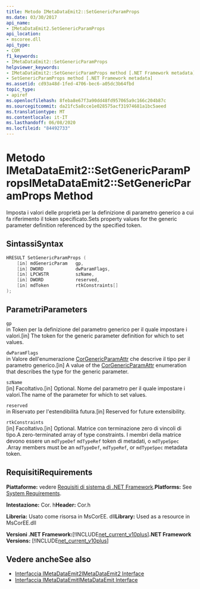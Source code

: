 ```yaml
---
title: Metodo IMetaDataEmit2::SetGenericParamProps
ms.date: 03/30/2017
api_name:
- IMetaDataEmit2.SetGenericParamProps
api_location:
- mscoree.dll
api_type:
- COM
f1_keywords:
- IMetaDataEmit2::SetGenericParamProps
helpviewer_keywords:
- IMetaDataEmit2::SetGenericParamProps method [.NET Framework metadata]
- SetGenericParamProps method [.NET Framework metadata]
ms.assetid: cd93a48d-1fed-4706-bec6-a05dc3b64fbd
topic_type:
- apiref
ms.openlocfilehash: 8feba8e67f3a90dd48fd957065a9c166c204b87c
ms.sourcegitcommit: da21fc5a8cce1e028575acf31974681a1bc5aeed
ms.translationtype: MT
ms.contentlocale: it-IT
ms.lasthandoff: 06/08/2020
ms.locfileid: "84492733"
---
```

# <a name="imetadataemit2setgenericparamprops-method"></a><span data-ttu-id="2ffba-102">Metodo IMetaDataEmit2::SetGenericParamProps</span><span class="sxs-lookup"><span data-stu-id="2ffba-102">IMetaDataEmit2::SetGenericParamProps Method</span></span>
<span data-ttu-id="2ffba-103">Imposta i valori delle proprietà per la definizione di parametro generico a cui fa riferimento il token specificato.</span><span class="sxs-lookup"><span data-stu-id="2ffba-103">Sets property values for the generic parameter definition referenced by the specified token.</span></span>  
  
## <a name="syntax"></a><span data-ttu-id="2ffba-104">Sintassi</span><span class="sxs-lookup"><span data-stu-id="2ffba-104">Syntax</span></span>  
  
```cpp  
HRESULT SetGenericParamProps (  
    [in] mdGenericParam   gp,
    [in] DWORD            dwParamFlags,
    [in] LPCWSTR          szName,
    [in] DWORD            reserved,
    [in] mdToken          rtkConstraints[]  
);  
```  
  
## <a name="parameters"></a><span data-ttu-id="2ffba-105">Parametri</span><span class="sxs-lookup"><span data-stu-id="2ffba-105">Parameters</span></span>  
 `gp`  
 <span data-ttu-id="2ffba-106">in Token per la definizione del parametro generico per il quale impostare i valori.</span><span class="sxs-lookup"><span data-stu-id="2ffba-106">[in] The token for the generic parameter definition for which to set values.</span></span>  
  
 `dwParamFlags`  
 <span data-ttu-id="2ffba-107">in Valore dell'enumerazione [CorGenericParamAttr](corgenericparamattr-enumeration.md) che descrive il tipo per il parametro generico.</span><span class="sxs-lookup"><span data-stu-id="2ffba-107">[in] A value of the [CorGenericParamAttr](corgenericparamattr-enumeration.md) enumeration that describes the type for the generic parameter.</span></span>  
  
 `szName`  
 <span data-ttu-id="2ffba-108">[in] Facoltativo.</span><span class="sxs-lookup"><span data-stu-id="2ffba-108">[in] Optional.</span></span> <span data-ttu-id="2ffba-109">Nome del parametro per il quale impostare i valori.</span><span class="sxs-lookup"><span data-stu-id="2ffba-109">The name of the parameter for which to set values.</span></span>  
  
 `reserved`  
 <span data-ttu-id="2ffba-110">in Riservato per l'estendibilità futura.</span><span class="sxs-lookup"><span data-stu-id="2ffba-110">[in] Reserved for future extensibility.</span></span>  
  
 `rtkConstraints`  
 <span data-ttu-id="2ffba-111">[in] Facoltativo.</span><span class="sxs-lookup"><span data-stu-id="2ffba-111">[in] Optional.</span></span> <span data-ttu-id="2ffba-112">Matrice con terminazione zero di vincoli di tipo.</span><span class="sxs-lookup"><span data-stu-id="2ffba-112">A zero-terminated array of type constraints.</span></span> <span data-ttu-id="2ffba-113">I membri della matrice devono essere un `mdTypeDef` `mdTypeRef` token di metadati, o `mdTypeSpec` .</span><span class="sxs-lookup"><span data-stu-id="2ffba-113">Array members must be an `mdTypeDef`, `mdTypeRef`, or `mdTypeSpec` metadata token.</span></span>  
  
## <a name="requirements"></a><span data-ttu-id="2ffba-114">Requisiti</span><span class="sxs-lookup"><span data-stu-id="2ffba-114">Requirements</span></span>  
 <span data-ttu-id="2ffba-115">**Piattaforme:** vedere [Requisiti di sistema di .NET Framework](../../get-started/system-requirements.md).</span><span class="sxs-lookup"><span data-stu-id="2ffba-115">**Platforms:** See [System Requirements](../../get-started/system-requirements.md).</span></span>  
  
 <span data-ttu-id="2ffba-116">**Intestazione:** Cor. h</span><span class="sxs-lookup"><span data-stu-id="2ffba-116">**Header:** Cor.h</span></span>  
  
 <span data-ttu-id="2ffba-117">**Libreria:** Usato come risorsa in MsCorEE. dll</span><span class="sxs-lookup"><span data-stu-id="2ffba-117">**Library:** Used as a resource in MsCorEE.dll</span></span>  
  
 <span data-ttu-id="2ffba-118">**Versioni .NET Framework:**[!INCLUDE[net_current_v10plus](../../../../includes/net-current-v10plus-md.md)]</span><span class="sxs-lookup"><span data-stu-id="2ffba-118">**.NET Framework Versions:** [!INCLUDE[net_current_v10plus](../../../../includes/net-current-v10plus-md.md)]</span></span>  
  
## <a name="see-also"></a><span data-ttu-id="2ffba-119">Vedere anche</span><span class="sxs-lookup"><span data-stu-id="2ffba-119">See also</span></span>

- [<span data-ttu-id="2ffba-120">Interfaccia IMetaDataEmit2</span><span class="sxs-lookup"><span data-stu-id="2ffba-120">IMetaDataEmit2 Interface</span></span>](imetadataemit2-interface.md)
- [<span data-ttu-id="2ffba-121">Interfaccia IMetaDataEmit</span><span class="sxs-lookup"><span data-stu-id="2ffba-121">IMetaDataEmit Interface</span></span>](imetadataemit-interface.md)
